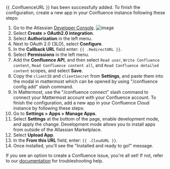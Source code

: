 {{ .ConfluenceURL }} has been successfully added. To finish the configuration, create a new app in your Confluence instance following these steps:

1. Go to the Atlassian [Developer Console](https://developer.atlassian.com/console/myapps/).
    ![image](https://user-images.githubusercontent.com/90389917/202149604-1f0b8758-96ab-49b0-bd9f-f23ce9d6beda.png)
2. Select **Create > OAuth2.0 integration**.
3. Select **Authorization** in the left menu.
4. Next to OAuth 2.0 (3LO), select **Configure**.
5. In the **Callback URL** field enter:
``
    {{ .RedirectURL }}
``.
6. Select **Permissions** in the left menu.
7. Add the **Confluence API**, and then select `Read user`, `Write Confluence content`, `Read Confluence content all`, and `Read Confluence detailed content` scopes, and select **Save**.
8. Copy the `clientID` and `clientSecret` from **Settings**, and paste them into the modal in mattermost which can be opened by using "/confluence config add" slash command.
9. In Mattermost, use the "/confluence connect" slash command to connect your Mattermost account with your Confluence account.
To finish the configuration, add a new app in your Confluence Cloud instance by following these steps:
1. Go to **Settings > Apps > Manage Apps**.
2. Select **Settings** at the bottom of the page, enable development mode, and apply the change. Development mode allows you to install apps from outside of the Atlassian Marketplace.
3. Select **Upload App**.
4. In the **From this URL** field, enter: `{{ .CloudURL }}`.
5. Once installed, you'll see the "Installed and ready to go!" message.

If you see an option to create a Confluence issue, you're all set! If not, refer to our [documentation](https://mattermost.gitbook.io/plugin-confluence) for troubleshooting help.
